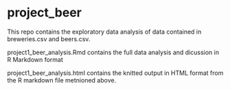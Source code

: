 # project_beer

This repo contains the exploratory data analysis of data contained in breweries.csv and beers.csv. 

project1_beer_analysis.Rmd contains the full data analysis and dicussion in R Markdown format

project1_beer_analysis.html contains the knitted output in HTML format from the R markdown file metnioned above. 
